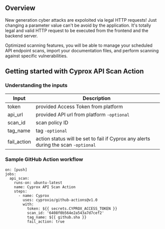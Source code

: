 ## Overview
New generation cyber attacks are expoloited via legal HTTP requests! Just changing a parameter value can't be avoid by the application. It's totally legal and valid HTTP request to be executed from the frontend and the backend server.

Optimized scanning features, you will be able to manage your scheduled API endpoint scans, import your documentation files, and perform scanning against specific vulnerabilities.

## Getting started with Cyprox API Scan Action
### Understanding the inputs

| **Input**           | **Description**                                                                        |
| ------------------- |----------------------------------------------------------------------------------------|
| token               | provided Access Token from platform                                                    |
| api_url             | provided API url from platform ```-optional```                                         |
| scan_id             | scan policy ID                                                                         |
| tag_name            | tag ```-optional```                                                                    |
| fail_action         | action status will be set to fail if Cyprox any alerts during the scan  ```-optional```|

### Sample GitHub Action workflow
```
on: [push]
jobs:
  api_scan:
    runs-on: ubuntu-latest
    name: Cyprox API Scan Action
    steps:
      - name: Cyprox
        uses: cyproxio/github-actions@v1.0
        with: 
          token: ${{ secrets.CYPROX_ACCESS_TOKEN }}
          scan_id: '6408f0b564e2a543a7d7cef2'
          tag_name: ${{ github.sha }}
          fail_action: true
```
